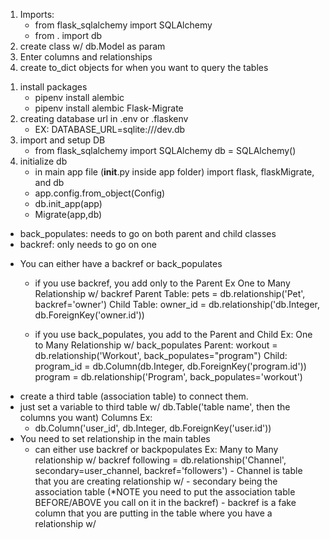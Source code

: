 <!-- Creating Models -->
1. Imports:
    - from flask_sqlalchemy import SQLAlchemy
    - from . import db
2. create class w/ db.Model as param
3. Enter columns and relationships
4. create to_dict objects for when you want to query the tables



<!-- Connecting to SQLite -->
1. install packages
    - pipenv install alembic
    - pipenv install alembic Flask-Migrate
2. creating database url in .env or .flaskenv
    - EX: DATABASE_URL=sqlite:///dev.db
3. import and setup DB
    - from flask_sqlalchemy import SQLAlchemy
      db = SQLAlchemy()
4. initialize db
    - in main app file (__init__.py inside app folder) import flask, flaskMigrate, and db
    - app.config.from_object(Config)
    - db.init_app(app)
    - Migrate(app,db)


<!-- Backref vs Back_populates -->
- back_populates: needs to go on both parent and child classes    
- backref: only needs to go on one

<!-- One to Many Relationships -->
- You can either have a backref or back_populates
    - if you use backref, you add only to the Parent
    Ex One to Many Relationship w/ backref
        Parent Table: 
        pets = db.relationship('Pet', backref='owner')
        Child Table:
        owner_id = db.relationship('db.Integer, db.ForeignKey('owner.id'))

    - if you use back_populates, you add to the Parent and Child
    Ex: One to Many Relationship w/ back_populates
        Parent:
        workout = db.relationship('Workout', back_populates="program")
        Child: 
        program_id = db.Column(db.Integer, db.ForeignKey('program.id'))
        program = db.relationship('Program', back_populates='workout')


<!-- Many to Many Relationships -->
- create a third table (association table) to connect them.
- just set a variable to third table w/ db.Table('table name', then the columns you want)
    Columns Ex:
    -  db.Column('user_id', db.Integer, db.ForeignKey('user.id'))
- You need to set relationship in the main tables
    - can either use backref or backpopulates
    Ex: Many to Many relationship w/ backref
    following = db.relationship('Channel', secondary=user_channel, backref='followers')
            - Channel is table that you are creating relationship w/
            - secondary being the association table (*NOTE you need to put the association table BEFORE/ABOVE you call on it in the backref)
            - backref is a fake column that you are putting in the table where you have a relationship w/

<!-- Lazy Loading vs Eager Loading -->
